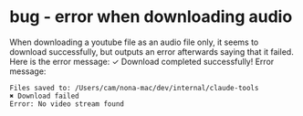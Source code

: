 # bug - error when downloading audio

When downloading a youtube file as an audio file only, it seems to download successfully, but outputs an error afterwards saying that it failed. Here is the error message: ✓ Download completed successfully!
Error message:

```
Files saved to: /Users/cam/nona-mac/dev/internal/claude-tools
✖ Download failed
Error: No video stream found
```
